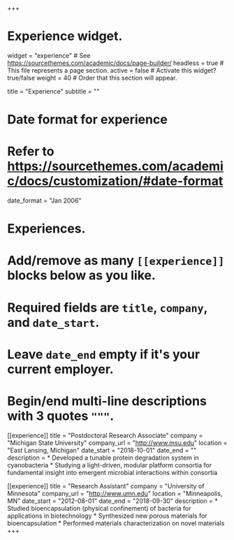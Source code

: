 +++
# Experience widget.
widget = "experience"  # See https://sourcethemes.com/academic/docs/page-builder/
headless = true  # This file represents a page section.
active = false  # Activate this widget? true/false
weight = 40  # Order that this section will appear.

title = "Experience"
subtitle = ""

# Date format for experience
#   Refer to https://sourcethemes.com/academic/docs/customization/#date-format
date_format = "Jan 2006"

# Experiences.
#   Add/remove as many `[[experience]]` blocks below as you like.
#   Required fields are `title`, `company`, and `date_start`.
#   Leave `date_end` empty if it's your current employer.
#   Begin/end multi-line descriptions with 3 quotes `"""`.


[[experience]]
  title = "Postdoctoral Research Associate"
  company = "Michigan State University"
  company_url = "http://www.msu.edu"
  location = "East Lansing, Michigan"
  date_start = "2018-10-01"
  date_end = ""
  description = 
      * Developed a tunable protein degradation system in cyanobacteria
      * Studying a light-driven, modular platform consortia for fundamental insight into emergent microbial interactions within consortia

[[experience]]
  title = "Research Assistant"
  company = "University of Minnesota"
  company_url = "http://www.umn.edu"
  location = "Minneapolis, MN"
  date_start = "2012-08-01"
  date_end = "2018-09-30"
  description =
      * Studied bioencapsulation (physical confinement) of bacteria for applications in biotechnology
      * Synthesized new porous materials for bioencapsulation
      * Performed materials characterization on novel materials
+++
